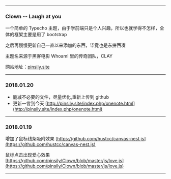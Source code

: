 -----
### Clown -- Laugh at you

一个简单的 Typecho 主题，由于学前端只是个人兴趣，所以也就学得不怎样，全体的框架主要是用了 bootstrap

之后再慢慢更新自己一直以来添加的东西，毕竟也是东拼西凑

主题名来源于黑客电影 WhoamI 里的传奇团队，CLAY

网站地址：[pinsily.site](pinsily.site)

------
### 2018.01.20
- 删减不必要的文件，尽量优化,重新上传到 github
- 更新一言到今天 [http://pinsily.site/index.php/onenote.html](http://pinsily.site/index.php/onenote.html)

-------
### 2018.01.19
增加了鼠标线条吸附效果 [https://github.com/hustcc/canvas-nest.js](https://github.com/hustcc/canvas-nest.js)

鼠标点击出现爱心效果 [https://github.com/pinsily/Clown/blob/master/js/love.js](https://github.com/pinsily/Clown/blob/master/js/love.js)


--------